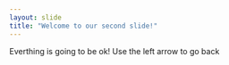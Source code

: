 ```yaml
---
layout: slide
title: "Welcome to our second slide!"
---
```

Everthing is going to be ok!
Use the left arrow to go back
